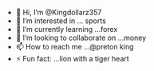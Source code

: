 - 👋 Hi, I’m @Kingdollarz357
- 👀 I’m interested in ... sports
- 🌱 I’m currently learning ...forex
- 💞️ I’m looking to collaborate on ...money
- 📫 How to reach me ...@preton king
- ⚡ Fun fact: ...lion with a tiger heart

<!---
Kingdollarz357/Kingdollarz357 is a ✨ special ✨ repository because its `README.md` (this file) appears on your GitHub profile.
You can click the Preview link to take a look at your changes.
--->
